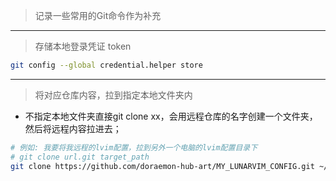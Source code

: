 > 记录一些常用的Git命令作为补充 

---

> 存储本地登录凭证 token

```bash
git config --global credential.helper store
```

---

> 将对应仓库内容，拉到指定本地文件夹内

- 不指定本地文件夹直接git clone xx，会用远程仓库的名字创建一个文件夹，然后将远程内容拉进去；

```bash
# 例如: 我要将我远程的lvim配置，拉到另外一个电脑的lvim配置目录下
# git clone url.git target_path
git clone https://github.com/doraemon-hub-art/MY_LUNARVIM_CONFIG.git ~/.config/lvim
```



